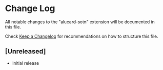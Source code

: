 # Change Log

All notable changes to the "alucard-sotn" extension will be documented in this file.

Check [Keep a Changelog](http://keepachangelog.com/) for recommendations on how to structure this file.

## [Unreleased]

- Initial release
